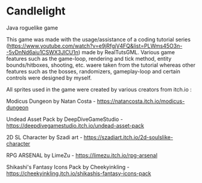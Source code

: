 # Candlelight
Java roguelike game

This game was made with the usage/assistance of a coding tutorial series (https://www.youtube.com/watch?v=e9jRfgjV4FQ&list=PLWms45O3n--5vDnNd6aiu1CSWX3JlCU1n) made by RealTutsGML. Various game features such as the game-loop, rendering and tick method, entity bounds/hitboxes, shooting, etc. waere taken from the tutorial whereas other features such as the bosses, randomizers, gameplay-loop and certain controls were designed by myself.

All sprites used in the game were created by various creators from itch.io :

Modicus Dungeon by Natan Costa - https://natancosta.itch.io/modicus-dungeon

Undead Asset Pack by DeepDiveGameStudio - https://deepdivegamestudio.itch.io/undead-asset-pack

2D SL Character by Szadi art - https://szadiart.itch.io/2d-soulslike-character

RPG ARSENAL by LimeZu - https://limezu.itch.io/rpg-arsenal

Shikashi's Fantasy Icons Pack by Cheekyinkling - https://cheekyinkling.itch.io/shikashis-fantasy-icons-pack

